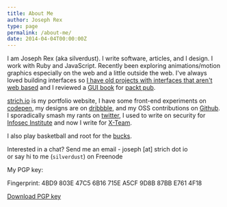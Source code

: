 ```yaml
---
title: About Me
author: Joseph Rex
type: page
permalink: /about-me/
date: 2014-04-04T00:00:00Z
---
```


I am <span itemprop="name">Joseph Rex</span> (aka <span itemprop="nickname">silverdust</span>). I write software, articles, and I design. I work with Ruby and JavaScript. Recently been exploring animations/motion graphics especially on the web and a little outside the web. I've always loved building interfaces so [I have old projects with interfaces that aren't web based][7] and I reviewed a [GUI book][19] for [packt pub][20].

<span itemprop="url">[strich.io][5]</span> is my portfolio website, I have some front-end experiments on [codepen][8], my designs are on [dribbble][9], and my OSS contributions on [Github][10]. I sporadically smash my rants on [twitter][11], I used to write on security for [Infosec Institute][13] and now I write for [X-Team][14].

I also play basketball and root for the [bucks][1].

Interested in a chat? <span data-email>Send me an email - joseph [at] strich dot io</span> <br>or say hi to me (<code>silverdust</code>) on Freenode

My PGP key:

Fingerprint: 4BD9 803E 47C5 6B16 715E  A5CF 9D8B 87BB E761 4F18

[Download PGP key][3]

[1]: http://www.nba.com/bucks/
[3]: https://raw.githubusercontent.com/josephrexme/josephrex.me/master/static/joerex.asc "Get my PGP public key"
[5]: https://strich.io
[7]: http://josephrexme.github.io/registron
[8]: https://codepen.io/bl4ckdu5t
[9]: https://dribbble.com/josephrexme
[10]: https://github.com/bl4ckdu5t
[11]: http://twitter.com/josephrexme
[12]: https://dc414.org/
[13]: http://resources.infosecinstitute.com/author/joseph-rex/
[14]: https://x-team.com/blog
[19]:https://www.amazon.com/Python-Programming-Cookbook-Burkhard-Meier/dp/1785283758
[20]:https://www.packtpub.com
